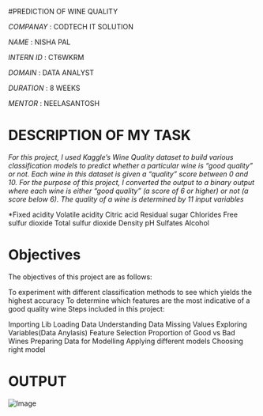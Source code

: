 #PREDICTION OF WINE QUALITY

*COMPANAY* : CODTECH IT SOLUTION 

*NAME* : NISHA PAL

*INTERN ID* : CT6WKRM

*DOMAIN* : DATA ANALYST

*DURATION* : 8 WEEKS

*MENTOR* : NEELASANTOSH

# DESCRIPTION OF MY TASK 

*For this project, I used Kaggle’s Wine Quality dataset to build various classification models to predict whether a particular wine is “good quality” or not. Each wine in this dataset is given a “quality” score between 0 and 10. For the purpose of this project, I converted the output to a binary output where each wine is either “good quality” (a score of 6 or higher) or not (a score below 6). The quality of a wine is determined by 11 input variables*

*Fixed acidity
Volatile acidity
Citric acid
Residual sugar
Chlorides
Free sulfur dioxide
Total sulfur dioxide
Density
pH
Sulfates
Alcohol

# Objectives

The objectives of this project are as follows:

To experiment with different classification methods to see which yields the highest accuracy
To determine which features are the most indicative of a good quality wine
Steps included in this project:

Importing Lib
Loading Data
Understanding Data
Missing Values
Exploring Variables(Data Anylasis)
Feature Selection
Proportion of Good vs Bad Wines
Preparing Data for Modelling
Applying different models
Choosing right model

# OUTPUT
![Image](https://github.com/user-attachments/assets/084b7176-41e7-407e-a95a-e9df052b698f)

